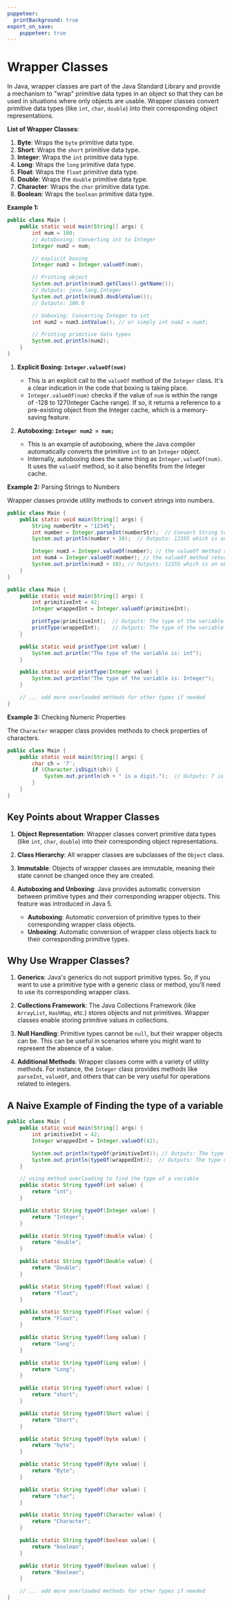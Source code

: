 ```yaml
---
puppeteer:
  printBackground: true
export_on_save:
    puppeteer: true
---
```


# Wrapper Classes

In Java, wrapper classes are part of the Java Standard Library and provide a mechanism to "wrap" primitive data types in an object so that they can be used in situations where only objects are usable. Wrapper classes convert primitive data types (like `int`, `char`, `double`) into their corresponding object representations.

**List of Wrapper Classes**:

1. **Byte**: Wraps the `byte` primitive data type.
2. **Short**: Wraps the `short` primitive data type.
3. **Integer**: Wraps the `int` primitive data type.
4. **Long**: Wraps the `long` primitive data type.
5. **Float**: Wraps the `float` primitive data type.
6. **Double**: Wraps the `double` primitive data type.
7. **Character**: Wraps the `char` primitive data type.
8. **Boolean**: Wraps the `boolean` primitive data type.

**Example 1:**

```java
public class Main {
    public static void main(String[] args) {
        int num = 100;
        // Autoboxing: Converting int to Integer
        Integer num2 = num;

        // explicit boxing 
        Integer num3 = Integer.valueOf(num);

        // Printing object
        System.out.println(num3.getClass().getName());
        // Outputs: java.lang.Integer
        System.out.println(num3.doubleValue());
        // Outputs: 100.0

        // Unboxing: Converting Integer to int
        int num2 = num3.intValue(); // or simply int num2 = num3;

        // Printing primitive data types
        System.out.println(num2);
    }
}
```

1. **Explicit Boxing: `Integer.valueOf(num)`**
   - This is an explicit call to the `valueOf` method of the `Integer` class. It's a clear indication in the code that boxing is taking place.
   - `Integer.valueOf(num)` checks if the value of `num` is within the range of -128 to 127(Integer Cache range). If so, it returns a reference to a pre-existing object from the Integer cache, which is a memory-saving feature.

2. **Autoboxing: `Integer num2 = num;`**
   - This is an example of autoboxing, where the Java compiler automatically converts the primitive `int` to an `Integer` object.
   - Internally, autoboxing does the same thing as `Integer.valueOf(num)`. It uses the `valueOf` method, so it also benefits from the Integer cache.

**Example 2:** Parsing Strings to Numbers

Wrapper classes provide utility methods to convert strings into numbers.

```java
public class Main {
    public static void main(String[] args) {
        String numberStr = "12345";
        int number = Integer.parseInt(numberStr);  // Convert String to int - parseInt returns a primitive int
        System.out.println(number + 10);  // Outputs: 12355 which is an primitive integer

        Integer num3 = Integer.valueOf(number); // the valueOf method returns an Integer object
        int num4 = Integer.valueOf(number); // the valueOf method returns an Integer object but it is automatically unboxed to an int
        System.out.println(num3 + 10); // Outputs: 12355 which is an object of Integer class
    }
}
```

```java
public class Main {
    public static void main(String[] args) {
        int primitiveInt = 42;
        Integer wrappedInt = Integer.valueOf(primitiveInt);

        printType(primitiveInt);  // Outputs: The type of the variable is: int
        printType(wrappedInt);    // Outputs: The type of the variable is: Integer
    }

    public static void printType(int value) {
        System.out.println("The type of the variable is: int");
    }

    public static void printType(Integer value) {
        System.out.println("The type of the variable is: Integer");
    }

    // ... add more overloaded methods for other types if needed
}

```

**Example 3:** Checking Numeric Properties

The `Character` wrapper class provides methods to check properties of characters.

```java
public class Main {
    public static void main(String[] args) {
        char ch = '7';
        if (Character.isDigit(ch)) {
            System.out.println(ch + " is a digit.");  // Outputs: 7 is a digit.
        }
    }
}
```

## Key Points about Wrapper Classes

1. **Object Representation**: Wrapper classes convert primitive data types (like `int`, `char`, `double`) into their corresponding object representations.

2. **Class Hierarchy**: All wrapper classes are subclasses of the `Object` class.

3. **Immutable**: Objects of wrapper classes are immutable, meaning their state cannot be changed once they are created.

4. **Autoboxing and Unboxing**: Java provides automatic conversion between primitive types and their corresponding wrapper objects. This feature was introduced in Java 5.
   - **Autoboxing**: Automatic conversion of primitive types to their corresponding wrapper class objects.
   - **Unboxing**: Automatic conversion of wrapper class objects back to their corresponding primitive types.

## Why Use Wrapper Classes?

1. **Generics**: Java's generics do not support primitive types. So, if you want to use a primitive type with a generic class or method, you'll need to use its corresponding wrapper class.

2. **Collections Framework**: The Java Collections Framework (like `ArrayList`, `HashMap`, etc.) stores objects and not primitives. Wrapper classes enable storing primitive values in collections.

3. **Null Handling**: Primitive types cannot be `null`, but their wrapper objects can be. This can be useful in scenarios where you might want to represent the absence of a value.

4. **Additional Methods**: Wrapper classes come with a variety of utility methods. For instance, the `Integer` class provides methods like `parseInt`, `valueOf`, and others that can be very useful for operations related to integers.

## A Naive Example of Finding the type of a variable

```java
public class Main {
    public static void main(String[] args) {
        int primitiveInt = 42;
        Integer wrappedInt = Integer.valueOf(42);

        System.out.println(typeOf(primitiveInt)); // Outputs: The type of the variable is: int
        System.out.println(typeOf(wrappedInt));  // Outputs: The type of the variable is: Integer
    }

    // using method overloading to find the type of a variable
    public static String typeOf(int value) {
        return "int";
    }

    public static String typeOf(Integer value) {
        return "Integer";
    }

    public static String typeOf(double value) {
        return "double";
    }

    public static String typeOf(Double value) {
        return "Double";
    }

    public static String typeOf(float value) {
        return "float";
    }

    public static String typeOf(Float value) {
        return "Float";
    }

    public static String typeOf(long value) {
        return "long";
    }

    public static String typeOf(Long value) {
        return "Long";
    }

    public static String typeOf(short value) {
        return "short";
    }

    public static String typeOf(Short value) {
        return "Short";
    }

    public static String typeOf(byte value) {
        return "byte";
    }

    public static String typeOf(Byte value) {
        return "Byte";
    }

    public static String typeOf(char value) {
        return "char";
    }

    public static String typeOf(Character value) {
        return "Character";
    }

    public static String typeOf(boolean value) {
        return "boolean";
    }

    public static String typeOf(Boolean value) {
        return "Boolean";
    }

    // ... add more overloaded methods for other types if needed
}
```
